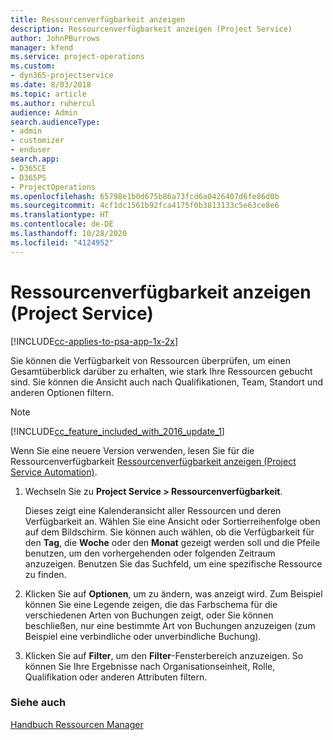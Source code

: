 ```yaml
---
title: Ressourcenverfügbarkeit anzeigen
description: Ressourcenverfügbarkeit anzeigen (Project Service)
author: JohnPBurrows
manager: kfend
ms.service: project-operations
ms.custom:
- dyn365-projectservice
ms.date: 8/03/2018
ms.topic: article
ms.author: ruhercul
audience: Admin
search.audienceType:
- admin
- customizer
- enduser
search.app:
- D365CE
- D365PS
- ProjectOperations
ms.openlocfilehash: 65798e1b0d675b86a73fcd6a0426407d6fe86d0b
ms.sourcegitcommit: 4cf1dc1561b92fca4175f0b3813133c5e63ce8e6
ms.translationtype: HT
ms.contentlocale: de-DE
ms.lasthandoff: 10/28/2020
ms.locfileid: "4124952"
---
```

# <a name="view-resource-availability-project-service"></a>Ressourcenverfügbarkeit anzeigen (Project Service)

[!INCLUDE[cc-applies-to-psa-app-1x-2x](../includes/cc-applies-to-psa-app-1x-2x.md)]

Sie können die Verfügbarkeit von Ressourcen überprüfen, um einen Gesamtüberblick darüber zu erhalten, wie stark Ihre Ressourcen gebucht sind. Sie können die Ansicht auch nach Qualifikationen, Team, Standort und anderen Optionen filtern.  
  
> [!NOTE]
> [!INCLUDE[cc_feature_included_with_2016_update_1](../includes/cc-feature-included-with-2016-update-1.md)]  
> 
>  Wenn Sie eine neuere Version verwenden, lesen Sie für die Ressourcenverfügbarkeit [Ressourcenverfügbarkeit anzeigen (Project Service Automation)](../psa/schedule-resources-project.md).  

1. Wechseln Sie zu **Project Service > Ressourcenverfügbarkeit**.  

    Dieses zeigt eine Kalenderansicht aller Ressourcen und deren Verfügbarkeit an. Wählen Sie eine Ansicht oder Sortierreihenfolge oben auf dem Bildschirm. Sie können auch wählen, ob die Verfügbarkeit für den **Tag**, die **Woche** oder den **Monat** gezeigt werden soll und die Pfeile benutzen, um den vorhergehenden oder folgenden Zeitraum anzuzeigen. Benutzen Sie das Suchfeld, um eine spezifische Ressource zu finden.  

2. Klicken Sie auf **Optionen**, um zu ändern, was anzeigt wird. Zum Beispiel können Sie eine Legende zeigen, die das Farbschema für die verschiedenen Arten von Buchungen zeigt, oder Sie können beschließen, nur eine bestimmte Art von Buchungen anzuzeigen (zum Beispiel eine verbindliche oder unverbindliche Buchung).  

3. Klicken Sie auf **Filter**, um den **Filter**-Fensterbereich anzuzeigen. So können Sie Ihre Ergebnisse nach Organisationseinheit, Rolle, Qualifikation oder anderen Attributen filtern.  

### <a name="see-also"></a>Siehe auch  
 [Handbuch Ressourcen Manager](../psa/resource-manager-guide.md)

